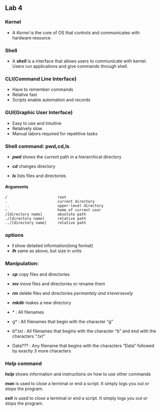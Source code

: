 ## Lab 4
### Kernel
- A *Kernel* is the core of OS that controls and communicates with hardware resource.

### Shell
- A ***shell*** is a interface that allows users to communicate with kernel.  
Users run applications and give commands through shell.

### CLI(Command Line Interface) 
- Have to remember commands
- Relative fast
- Scripts enable automation and records

### GUI(Graphic User Interface)
- Easy to use and Intuitive
- Relatively slow
- Manual labors required for repetitive tasks

### Shell command: pwd,cd,ls

- ***pwd*** shows the current path in a hierarchical directory

- ***cd***  changes directory

- ***ls*** lists files and directories

#### Arguments

```
/                       root
.                       current directory
..                      upper-level directory
~                       home of current user
/[directory name]       absolute path
./[directory name]      relative path
../[directory name]     relative path
```
### options
- ***l*** show detailed information(long format)
- ***lh*** same as above, but size in units

### Manipulation:

- ***cp*** copy files and directories

- ***mv*** move files and directories or rename them

- ***rm*** delete files and directories *permantely and irreversevely*

- ***mkdir*** makes a new directory

- \* : All filenames
- g* : All filenames that begin with the character “gˮ
- b*.txt : All filenames that begins with the character “bˮ and end with the characters “.txtˮ
- Data??? : Any filename that begins with the characters “Dataˮ followed by exactly 3 more characters

### Help command

***help*** shows information and instructions on how to use other commands

***man*** is used to close a terminal or end a script. It simply logs you out or stops the program.

 ***exit*** is used to close a terminal or end a script. It simply logs you out or stops the program.
